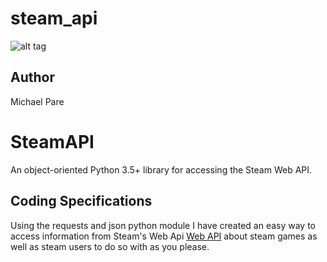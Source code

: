 # steam_api
![alt tag](http://2.bp.blogspot.com/_pCYGtGEULgk/S9YnaepswpI/AAAAAAAAAFM/l5Vly2qgeEc/s1600/2000px-Steam_logo.svg.png)
## Author
Michael Pare

SteamAPI 
========
An object-oriented Python 3.5+ library for accessing the Steam Web API.

## Coding Specifications
Using the requests and json python module I have created an easy way to access information from Steam's Web Api 
[Web API](http://steamcommunity.com/dev) about steam games as well as steam users to do so with as you please.


 


